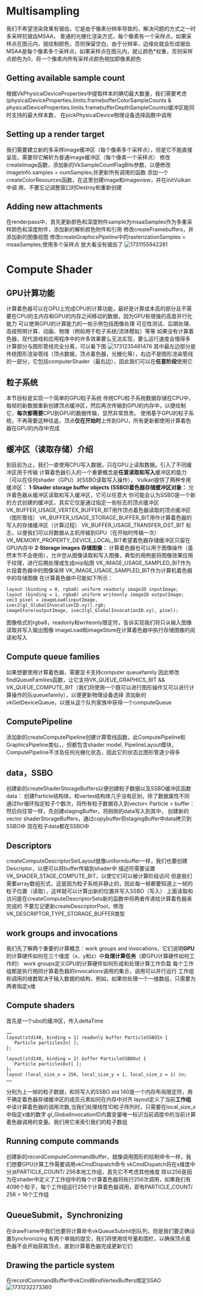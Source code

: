 # Multisampling 
我们不希望渲染效果有锯齿，它是由于像素分辨率导致的，解决问题的方式之一时多采样抗锯齿MSAA，
普通的光栅化渲染方式，每个像素有一个采样点，如果采样点在图元内，就绘制颜色，否则保留空白，由于分辨率，边缘处就会形成锯齿
MSAA是每个像素多个采样点，如果采样点在图元内，就让颜色*权重，否则采样点颜色为0，将一个像素内所有采样点颜色相加即像素颜色
## Getting available sample count
根据VkPhysicalDeviceProperties中提取样本的确切最大数量，我们需要考虑(physicalDeviceProperties.limits.framebufferColorSampleCounts & physicalDeviceProperties.limits.framebufferDepthSampleCounts)缓冲区能同时支持的最大样本数，
在pickPhysicalDevice物理设备选择函数中调用
## Setting up a render target
我们需要建立新的多采样image缓冲区（每个像素多个采样点），但是它不能直接呈现，需要将它解析为普通image缓冲区（每个像素一个采样点）
修改createImage函数，添加新的VkSampleCountFlagBits参数，以便修改imageInfo.samples = numSamples;并更新所有调用的函数
添加一个createColorResources函数，在这里创建image和imageview，并在initVulkan中调 用，不要忘记调整窗口时Destroy和重新创建
## Adding new attachments
在renderpass中，首先更新颜色和深度附件sample为msaaSamples作为多重采样颜色和深度附件，添加新的解析颜色附件和引用
修改createFramebuffers，并添加新的图像视图
修改createGraphicsPipeline中的rasterizationSamples = msaaSamples;使用多个采样点
放大看没有锯齿了
![1731155942281](/assets/img/blog/vulkan/Multisampling%20.png)
# Compute Shader
## GPU计算功能
计算着色器可以在GPU上完成CPU的计算功能，最好是计算成本高的部分且不需要在CPU的主内存和GPU的内存之间移动的数据，因为GPU有很强的高度并行化能力
可以使用GPU的计算能力的一些示例包括图像处理 可见性测试、后期处理、高级照明计算、动画、物理（例如用于粒子系统/流体模拟）等等
如果没有计算着色器，现代游戏和应用程序中的许多效果要么无法实现，要么运行速度会慢得多
计算部分与图形管线完全分离，可以看下图
![1731235481476](/assets/img/blog/vulkan/vulkan_pipeline_block_diagram.png)
其中最左边部分是传统图形渲染管线（顶点数据，顶点着色器，光栅化等），右边不是图形渲染管线的一部分，它包括computerShader（最右边），因此我们可以在**任意阶段**使用它
## 粒子系统
本节目标是实现一个简单的GPU粒子系统
传统CPU粒子系统数据存储在CPU中，每帧的新数据重新创建顶点缓冲区，然后再次传输到GPU的内存中，以便绘制它，**每次都需要**CPU到GPU的数据传输，显然非常昂贵。
使用基于GPU的粒子系统，不再需要这种往返，顶点**仅在开始时**上传到GPU，所有更新都使用计算着色器在GPU的内存中完成
## 缓冲区（读取存储）介绍
到目前为止，我们一直使用CPU写入数据，只在GPU上读取数据。引入了不同缓冲区用于传输
计算着色器引入的一个重要概念是**任意读取和写入**缓冲区的能力（可以在任何shader（GPU）对SSBO读取写入操作），
Vulkan提供了两种专用缓冲区：
**1·Shader storage buffer objects (SSBO)着色器存储缓冲区对象：**
允许着色器从缓冲区读取和写入缓冲区，它可以任意大
你可能会认为SSBO是一个新的方式创建的缓冲区，其实它仅是通过指定一些标志的顶点缓冲区
VK_BUFFER_USAGE_VERTEX_BUFFER_BIT用作顶点着色器读取的顶点缓冲区（图形管线）
VK_BUFFER_USAGE_STORAGE_BUFFER_BIT用作计算着色器的写入的存储缓冲区（计算过程）
VK_BUFFER_USAGE_TRANSFER_DST_BIT 标志，以便我们可以将数据从主机传输到GPU（在开始时传输一次）
VK_MEMORY_PROPERTY_DEVICE_LOCAL_BIT希望着色器存储缓冲区只留在GPU内存中
**2·Storage images 存储图像：**
计算着色器也可以用于图像操作（虽然本节不会使用），允许您从图像读取和写入图像，典型的用例是将图像效果应用于纹理，进行后期处理或生成mip贴图
VK_IMAGE_USAGE_SAMPLED_BIT作为片段着色器中的图像采样
VK_IMAGE_USAGE_SAMPLED_BIT作为计算机着色器中的存储图像
在计算着色器中可能如下所示：
```
layout (binding = 0, rgba8) uniform readonly image2D inputImage;
layout (binding = 1, rgba8) uniform writeonly image2D outputImage;
vec3 pixel = imageLoad(inputImage, ivec2(gl_GlobalInvocationID.xy)).rgb;
imageStore(outputImage, ivec2(gl_GlobalInvocationID.xy), pixel);
```
图像格式的rgba8，readonly和writeonly限定符，告诉实现我们将只从输入图像读取并写入输出图像
imageLoad和imageStore在计算着色器中执行存储图像的阅读和写入
## Compute queue families 
如果想要使用计算着色器，需要显卡支持computer queuefamily
因此修改findQueueFamilies函数，让它支持VK_QUEUE_GRAPHICS_BIT && VK_QUEUE_COMPUTE_BIT（我们将使用一个既可以进行图形操作又可以进行计算操作的队queuefamily），以便更新物理设备选择
添加新的vkGetDeviceQueue，以便从这个队列家族中获得一个computeQueue
## ComputePipeline
添加新的createComputePipeline创建计算管线函数，此ComputePipeline和GraphicsPipeline类似，，但都包含shader model, PipelineLayout模块，ComputePipeline不涉及任何光栅化状态，因此它的状态比图形管道少得多
## data，SSBO
创建新的createShaderStorageBuffers以便创建粒子数据以及SSBO缓冲区函数
data：
创建Particle结构体，和vertex结构体几乎没有区别，除了数据属性不同
通过for循环指定粒子个数次，将所有粒子数据存入到vector< Particle >
buffer：
然后向往常一样，先创建stagingBuffer，将刚刚的data写入到其中，
创建新的vector shaderStorageBuffers，通过copybuffer将stagingBuffer中data拷贝到SSBO中
现在粒子data都在SSBO中
## Descriptors
createComputeDescriptorSetLayout就像uniformbuffer一样，我们也要创建Descriptor，以便可以将buffer传输到shader中
描述符需要设置VK_SHADER_STAGE_COMPUTE_BIT，以使它们可以被计算阶段访问
但是我们需要array数组形式，这是因为粒子系统非静止的，因此每一帧都要知道上一帧的粒子位置（读取），这样就可以计算出新的位置并写入SSBO（写入）
上面读取和访问是在createComputeDescriptorSets新的函数中将两者传递给计算着色器来完成的
不要忘记更新createDescriptorPool，修改VK_DESCRIPTOR_TYPE_STORAGE_BUFFER类型
## work groups and invocations
我们先了解两个重要的计算概念：work groups and invocations，它们说明**GPU**的计算硬件如何在三个维度（x、y和z）中**处理计算任务**（即GPU计算硬件如何工作的）
work groups定义GPU的计算硬件如何形成和处理计算工作负载
每个工作组都是执行相同计算着色器的invocations调用的集合，调用可以并行运行
工作组和调用的维数取决于输入数据的结构，例如，如果你处理一个一维数组，只需要为两者指定x维 
## Compute shaders
首先是一个ubo的缓冲区，传入deltaTime
```
……
layout(std140, binding = 1) readonly buffer ParticleSSBOIn {
   Particle particlesIn[ ];
};

layout(std140, binding = 2) buffer ParticleSSBOOut {
   Particle particlesOut[ ];
};
layout (local_size_x = 256, local_size_y = 1, local_size_z = 1) in;
……
```
分别为上一帧的粒子数据，和将写入的SSBO
std 140是一个内存布局限定符，用于确定着色器存储缓冲区的成员元素如何在内存中对齐
layout定义了当前**工作组**中该计算着色器的调用次数,当我们处理线性1D粒子阵列时，只需要在local_size_x中指定x维的数字
gl_GlobalInvocationID内置变量唯一标识当前调度中的当前计算着色器调用的变量。我们用它来索引我们的粒子数组
## Running compute commands
创建新的recordComputeCommandBuffer，就像调用图形的绘制命令一样，我们想要GPU计算工作需要调用vkCmdDispatch命令
vkCmdDispatch将在x维度中分派PARTICLE_COUNT/ 256本地工作组，首先它不考虑其他维度
除以256是因为在shader中定义了工作组中的每个计算着色器将执行256次调用，如果我们有4096个粒子，每个工作组运行256个计算着色器调用，即有PARTICLE_COUNT/ 256 = 16个工作组
## QueueSubmit，Synchronizing
在drawFrame中我们也要将计算命令vkQueueSubmit到队列，但是我们要正确设置Synchronizing
有两个单独的提交，我们将使用信号量和围栏，以确保顶点着色器不会开始获取顶点，直到计算着色器完成更新它们
## Drawing the particle system
在recordCommandBuffer中vkCmdBindVertexBuffers绑定SSAO
![1731232273360](/assets/img/blog/vulkan/Compute%20shaders.png)